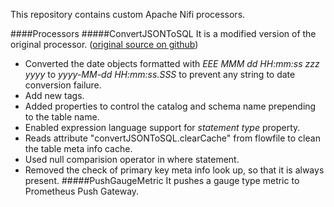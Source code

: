 This repository contains custom Apache Nifi processors. 

####Processors
#####ConvertJSONToSQL
It is a modified version of the original processor. ([original source on github](https://github.com/apache/nifi/blob/rel/nifi-1.7.1/nifi-nar-bundles/nifi-standard-bundle/nifi-standard-processors/src/main/java/org/apache/nifi/processors/standard/ConvertJSONToSQL.java))
* Converted the date objects formatted with _EEE MMM dd HH:mm:ss zzz yyyy_ to _yyyy-MM-dd HH:mm:ss.SSS_ to 
prevent any string to date conversion failure.
* Add new tags.
* Added properties to control the catalog and schema name prepending to the table name.
* Enabled expression language support for _statement type_ property.
* Reads attribute "convertJSONToSQL.clearCache" from flowfile to clean the table meta info cache.
* Used null comparision operator in where statement.
* Removed the check of primary key meta info look up, so that it is always present.
#####PushGaugeMetric
It pushes a gauge type metric to Prometheus Push Gateway.

